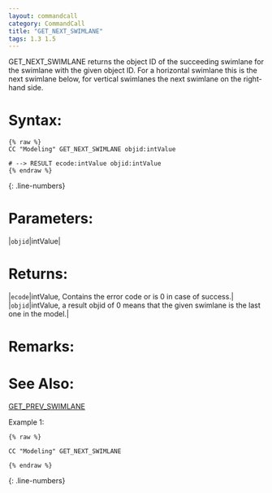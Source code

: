 ```yaml
---
layout: commandcall
category: CommandCall
title: "GET_NEXT_SWIMLANE"
tags: 1.3 1.5
---
```


GET_NEXT_SWIMLANE returns the object ID of the succeeding swimlane for the swimlane with the given object ID. For a horizontal swimlane this is the next swimlane below, for vertical swimlanes the next swimlane on the right-hand side.

# Syntax:  

```adoscript
{% raw %}
CC "Modeling" GET_NEXT_SWIMLANE objid:intValue

# --> RESULT ecode:intValue objid:intValue
{% endraw %}
```
{: .line-numbers}

# Parameters:  

|`objid`|intValue|

# Returns:  

|`ecode`|intValue, Contains the error code or is 0 in case of success.|
|`objid`|intValue, a result objid of 0 means that the given swimlane is the last one in the model.|

# Remarks:




# See Also:  

[GET_PREV_SWIMLANE](get_prev_swimlane.html "GET_PREV_SWIMLANE")  


Example 1:

```adoscript
{% raw %}

CC "Modeling" GET_NEXT_SWIMLANE

{% endraw %}
```
{: .line-numbers}


